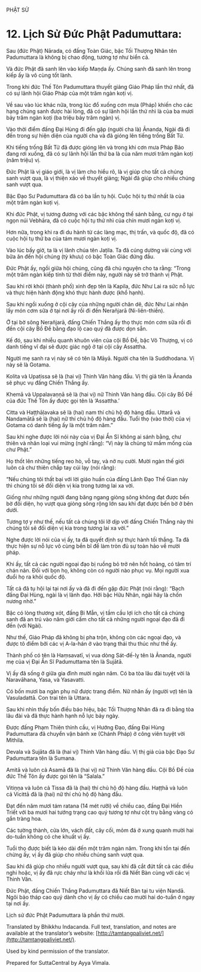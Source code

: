  

PHẬT SỬ

# 12\. Lịch Sử Đức Phật Padumuttara:

Sau (đức Phật) Nārada, có đấng Toàn Giác, bậc Tối Thượng Nhân tên Padumuttara là không bị chao động, tương tợ như biển cả.

Và đức Phật đã sanh lên vào kiếp Maṇḍa ấy. Chúng sanh đã sanh lên trong kiếp ấy là vô cùng tốt lành.

Trong khi đức Thế Tôn Padumuttara thuyết giảng Giáo Pháp lần thứ nhất, đã có sự lãnh hội Giáo Pháp của một trăm ngàn koṭi vị.

Về sau vào lúc khác nữa, trong lúc đổ xuống cơn mưa (Pháp) khiến cho các hạng chúng sanh được hài lòng, đã có sự lãnh hội lần thứ nhì là của ba mươi bảy trăm ngàn koṭi (ba triệu bảy trăm ngàn) vị.

Vào thời điểm đấng Đại Hùng đi đến gặp (người cha là) Ānanda, Ngài đã đi đến trong sự hiện diện của người cha và đã gióng lên tiếng trống Bất Tử.

Khi tiếng trống Bất Tử đã được gióng lên và trong khi cơn mưa Pháp Bảo đang rơi xuống, đã có sự lãnh hội lần thứ ba là của năm mươi trăm ngàn koṭi (năm triệu) vị.

Đức Phật là vị giáo giới, là vị làm cho hiểu rõ, là vị giúp cho tất cả chúng sanh vượt qua, là vị thiện xảo về thuyết giảng; Ngài đã giúp cho nhiều chúng sanh vượt qua.

Bậc Đạo Sư Padumuttara đã có ba lần tụ hội. Cuộc hội tụ thứ nhất là của một trăm ngàn koṭi vị.

Khi đức Phật, vị tương đương với các bậc không thể sánh bằng, cư ngụ ở tại ngọn núi Vebhāra, đã có cuộc hội tụ thứ nhì của chín mươi ngàn koṭi vị.

Hơn nữa, trong khi ra đi du hành từ các làng mạc, thị trấn, và quốc độ, đã có cuộc hội tụ thứ ba của tám mươi ngàn koṭi vị.

Vào lúc bấy giờ, ta là vị lãnh chúa tên Jaṭila. Ta đã cúng dường vải cùng với bữa ăn đến hội chúng (tỳ khưu) có bậc Toàn Giác đứng đầu.

Đức Phật ấy, ngồi giữa hội chúng, cũng đã chú nguyện cho ta rằng: “Trong một trăm ngàn kiếp tính từ thời điểm này, người này sẽ trở thành vị Phật.

Sau khi rời khỏi (thành phố) xinh đẹp tên là Kapila, đức Như Lai ra sức nỗ lực và thực hiện hành động khó thực hành được (khổ hạnh).

Sau khi ngồi xuống ở cội cây của những người chăn dê, đức Như Lai nhận lấy món cơm sữa ở tại nơi ấy rồi đi đến Nerañjarā (Ni-liên-thiền).

Ở tại bờ sông Nerañjarā, đấng Chiến Thắng ấy thọ thực món cơm sữa rồi đi đến cội cây Bồ Đề bằng đạo lộ cao quý đã được dọn sẵn.

Kế đó, sau khi nhiễu quanh khuôn viên của cội Bồ Đề, bậc Vô Thượng, vị có danh tiếng vĩ đại sẽ được giác ngộ ở tại cội cây Assattha.

Người mẹ sanh ra vị này sẽ có tên là Māyā. Người cha tên là Suddhodana. Vị này sẽ là Gotama.

Kolita và Upatissa sẽ là (hai vị) Thinh Văn hàng đầu. Vị thị giả tên là Ānanda sẽ phục vụ đấng Chiến Thắng ấy.

Khemā và Uppalavaṇṇā sẽ là (hai vị) nữ Thinh Văn hàng đầu. Cội cây Bồ Đề của đức Thế Tôn ấy được gọi tên là ‘Assattha.’

Citta và Haṭṭhāḷavaka sẽ là (hai) nam thí chủ hộ độ hàng đầu. Uttarā và Nandamātā sẽ là (hai) nữ thí chủ hộ độ hàng đầu. Tuổi thọ (vào thời) của vị Gotama có danh tiếng ấy là một trăm năm.”

Sau khi nghe được lời nói này của vị Đại Ẩn Sĩ không ai sánh bằng, chư thiên và nhân loại vui mừng (nghĩ rằng): “Vị này là chủng tử mầm mống của chư Phật.”

Họ thốt lên những tiếng reo hò, vỗ tay, và nở nụ cười. Mười ngàn thế giới luôn cả chư thiên chắp tay cúi lạy (nói rằng):

“Nếu chúng tôi thất bại với lời giáo huấn của đấng Lãnh Đạo Thế Gian này thì chúng tôi sẽ đối diện vị kia trong tương lai xa vời.

Giống như những người đang băng ngang giòng sông không đạt được bến bờ đối diện, họ vượt qua giòng sông rộng lớn sau khi đạt được bến bờ ở bên dưới.

Tương tợ y như thế, nếu tất cả chúng tôi lỡ dịp với đấng Chiến Thắng này thì chúng tôi sẽ đối diện vị kia trong tương lai xa vời.”

Nghe được lời nói của vị ấy, ta đã quyết định sự thực hành tối thắng. Ta đã thực hiện sự nỗ lực vô cùng bền bĩ để làm tròn đủ sự toàn hảo về mười pháp.

Khi ấy, tất cả các người ngoại đạo bị ruồng bỏ trở nên hốt hoảng, có tâm trí chán nản. Đối với bọn họ, không còn có người nào phục vụ. Mọi người xua đuổi họ ra khỏi quốc độ.

Tất cả đã tụ hội lại tại nơi ấy và đã đi đến gặp đức Phật (nói rằng): “Bạch đấng Đại Hùng, ngài là vị lãnh đạo. Hỡi bậc Hữu Nhãn, ngài hãy là chốn nương nhờ.”

Bậc có lòng thương xót, đấng Bi Mẫn, vị tầm cầu lợi ích cho tất cả chúng sanh đã an trú vào năm giới cấm cho tất cả những người ngoại đạo đã đi đến (với Ngài).

Như thế, Giáo Pháp đã không bị pha trộn, không còn các ngoại đạo, và được tô điểm bởi các vị A-la-hán ở vào trạng thái thu thúc như thế ấy.

Thành phố có tên là Haṃsavatī, vị vua dòng Sát-đế-lỵ tên là Ānanda, người mẹ của vị Đại Ẩn Sĩ Padumuttama tên là Sujātā.

Vị ấy đã sống ở giữa gia đình mười ngàn năm. Có ba tòa lâu đài tuyệt vời là Naravāhana, Yasa, và Yasavatti.

Có bốn mươi ba ngàn phụ nữ được trang điểm. Nữ nhân ấy (người vợ) tên là Vasuladattā. Con trai tên là Uttara.

Sau khi nhìn thấy bốn điều báo hiệu, bậc Tối Thượng Nhân đã ra đi bằng tòa lâu đài và đã thực hành hạnh nỗ lực bảy ngày.

Được đấng Phạm Thiên thỉnh cầu, vị Hướng Đạo, đấng Đại Hùng Padumuttara đã chuyển vận bánh xe (Chánh Pháp) ở công viên tuyệt vời Mithila.

Devala và Sujāta đã là (hai vị) Thinh Văn hàng đầu. Vị thị giả của bậc Đạo Sư Padumuttara tên là Sumana.

Amitā và luôn cả Asamā đã là (hai vị) nữ Thinh Văn hàng đầu. Cội Bồ Đề của đức Thế Tôn ấy được gọi tên là “Salala.”

Vitiṇṇa và luôn cả Tissa đã là (hai) thí chủ hộ độ hàng đầu. Haṭṭhā và luôn cả Vicittā đã là (hai) nữ thí chủ hộ độ hàng đầu.

Đạt đến năm mươi tám ratana (14 mét rưỡi) về chiều cao, đấng Đại Hiền Triết với ba mươi hai tướng trạng cao quý tương tợ như cột trụ bằng vàng có gắn tràng hoa.

Các tường thành, cửa lớn, vách đất, cây cối, mỏm đá ở xung quanh mười hai do-tuần không có che khuất vị ấy.

Tuổi thọ được biết là kéo dài đến một trăm ngàn năm. Trong khi tồn tại đến chừng ấy, vị ấy đã giúp cho nhiều chúng sanh vượt qua.

Sau khi đã giúp cho nhiều người vượt qua, sau khi đã cắt đứt tất cả các điều nghi hoặc, vị ấy đã rực cháy như là khối lửa rồi đã Niết Bàn cùng với các vị Thinh Văn.

Đức Phật, đấng Chiến Thắng Padumuttara đã Niết Bàn tại tu viện Nandā. Ngôi bảo tháp cao quý dành cho vị ấy có chiều cao mười hai do-tuần ở ngay tại nơi ấy.

Lịch sử đức Phật Padumuttara là phần thứ mười.

Translated by Bhikkhu Indacanda. Full text, translation, and notes are available at the translator’s website: [http://tamtangpaliviet.net/](http://tamtangpaliviet.net/).

Used by kind permission of the translator.

Prepared for SuttaCentral by Ayya Vimala.